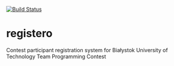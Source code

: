 [![Build Status](https://travis-ci.org/stosdev/registero.svg)](https://travis-ci.org/stosdev/registero)

# registero
Contest participant registration system for Białystok University of Technology Team Programming Contest
